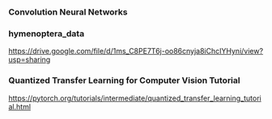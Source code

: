 ### Convolution Neural Networks

### hymenoptera_data

https://drive.google.com/file/d/1ms_C8PE7T6j-oo86cnyja8iChcIYHyni/view?usp=sharing

### Quantized Transfer Learning for Computer Vision Tutorial

https://pytorch.org/tutorials/intermediate/quantized_transfer_learning_tutorial.html
